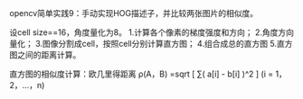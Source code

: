 opencv简单实践9：手动实现HOG描述子，并比较两张图片的相似度。


设cell size==16，角度量化为8。
1.计算各个像素的梯度强度和方向；
2.角度方向量化；
3.图像分割成cell，按照cell分别计算直方图；
4.组合成总的直方图
5.直方图之间的距离计算。

直方图的相似度计算：欧几里得距离
ρ(A，B) =sqrt [ ∑( a[i] - b[i] )^2 ] (i = 1，2，…，n)
